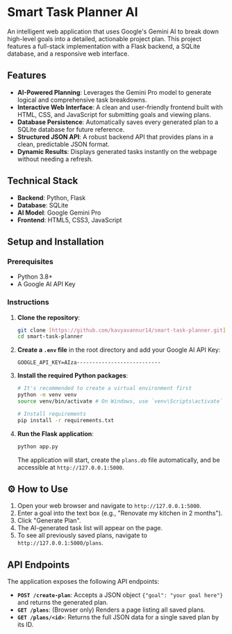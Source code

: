 #  Smart Task Planner AI

An intelligent web application that uses Google's Gemini AI to break down high-level goals into a detailed, actionable project plan.
This project features a full-stack implementation with a Flask backend, a SQLite database, and a responsive web interface.

##  Features

* **AI-Powered Planning**: Leverages the Gemini Pro model to generate logical and comprehensive task breakdowns.
* **Interactive Web Interface**: A clean and user-friendly frontend built with HTML, CSS, and JavaScript for submitting goals and viewing plans.
* **Database Persistence**: Automatically saves every generated plan to a SQLite database for future reference.
* **Structured JSON API**: A robust backend API that provides plans in a clean, predictable JSON format.
* **Dynamic Results**: Displays generated tasks instantly on the webpage without needing a refresh.

## Technical Stack

* **Backend**: Python, Flask
* **Database**: SQLite
* **AI Model**: Google Gemini Pro
* **Frontend**: HTML5, CSS3, JavaScript

##  Setup and Installation

### **Prerequisites**
* Python 3.8+
* A Google AI API Key

### **Instructions**

1.  **Clone the repository**:
    ```bash
    git clone [https://github.com/kavyavannur14/smart-task-planner.git](https://github.com/kavyavannur14/smart-task-planner.git)
    cd smart-task-planner
    ```

2.  **Create a `.env` file** in the root directory and add your Google AI API Key:
    ```
    GOOGLE_API_KEY=AIza---------------------------
    ```

3.  **Install the required Python packages**:
    ```bash
    # It's recommended to create a virtual environment first
    python -m venv venv
    source venv/bin/activate # On Windows, use `venv\Scripts\activate`

    # Install requirements
    pip install -r requirements.txt
    ```

4.  **Run the Flask application**:
    ```bash
    python app.py
    ```
    The application will start, create the `plans.db` file automatically, and be accessible at `http://127.0.0.1:5000`.

## ⚙️ How to Use

1.  Open your web browser and navigate to `http://127.0.0.1:5000`.
2.  Enter a goal into the text box (e.g., "Renovate my kitchen in 2 months").
3.  Click "Generate Plan".
4.  The AI-generated task list will appear on the page.
5.  To see all previously saved plans, navigate to `http://127.0.0.1:5000/plans`.

##  API Endpoints

The application exposes the following API endpoints:

* **`POST /create-plan`**: Accepts a JSON object `{"goal": "your goal here"}` and returns the generated plan.
* **`GET /plans`**: (Browser only) Renders a page listing all saved plans.
* **`GET /plans/<id>`**: Returns the full JSON data for a single saved plan by its ID.
